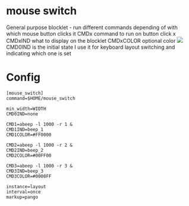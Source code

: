 # mouse switch

General purpose blocklet - run different commands depending of with which mouse button clicks it 
CMDx        command to run on button click x
CMDxIND    what to display on the blocklet
CMDxCOLOR  optional color
![](systemctl.png)
CMD0IND is the initial state
I use it for keyboard layout switching and indicating which one is set

# Config

```
[mouse_switch]
command=$HOME/mouse_switch

min_width=WIDTH
CMD0IND=none

CMD1=abeep -l 1000 -r 1 &
CMD1IND=beep_1
CMD1COLOR=#FF0000

CMD2=abeep -l 1000 -r 2 &
CMD2IND=beep_2
CMD2COLOR=#00FF00

CMD3=abeep -l 1000 -r 3 &
CMD3IND=beep_3
CMD3COLOR=#0000FF

instance=layout
interval=once
markup=pango
```
